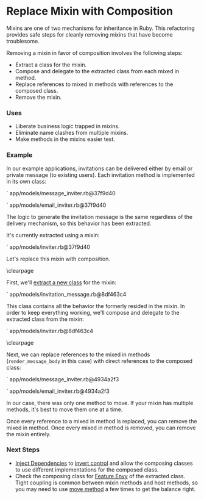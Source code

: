 # Replace Mixin with Composition

Mixins are one of two mechanisms for inheritance in Ruby. This refactoring
provides safe steps for cleanly removing mixins that have become troublesome.

Removing a mixin in favor of composition involves the following steps:

* Extract a class for the mixin.
* Compose and delegate to the extracted class from each mixed in method.
* Replace references to mixed in methods with references to the composed class.
* Remove the mixin.

### Uses

* Liberate business logic trapped in mixins.
* Eliminate name clashes from multiple mixins.
* Make methods in the mixins easier test.

### Example

In our example applications, invitations can be delivered either by email or
private message (to existing users). Each invitation method is implemented in
its own class:

` app/models/message_inviter.rb@37f9d40

` app/models/email_inviter.rb@37f9d40

The logic to generate the invitation message is the same regardless of the
delivery mechanism, so this behavior has been extracted.

It's currently extracted using a mixin:

` app/models/inviter.rb@37f9d40

Let's replace this mixin with composition.

\clearpage

First, we'll [extract a new class](#extract-class) for the mixin:

` app/models/invitation_message.rb@8df463c4

This class contains all the behavior the formerly resided in the mixin. In order
to keep everything working, we'll compose and delegate to the extracted class
from the mixin:

` app/models/inviter.rb@8df463c4

\clearpage

Next, we can replace references to the mixed in methods (`render_message_body`
in this case) with direct references to the composed class:

` app/models/message_inviter.rb@4934a2f3

` app/models/email_inviter.rb@4934a2f3

In our case, there was only one method to move. If your mixin has multiple
methods, it's best to move them one at a time.

Once every reference to a mixed in method is replaced, you can remove the mixed
in method. Once every mixed in method is removed, you can remove the mixin
entirely.

### Next Steps

* [Inject Dependencies](#inject-dependencies) to [invert
  control](#dependency-inversion-principle) and allow the composing classes to
  use different implementations for the composed class.
* Check the composing class for [Feature Envy](#feature-envy) of the extracted
  class. Tight coupling is common between mixin methods and host methods, so you
  may need to use [move method](#move-method) a few times to get the balance
  right.
